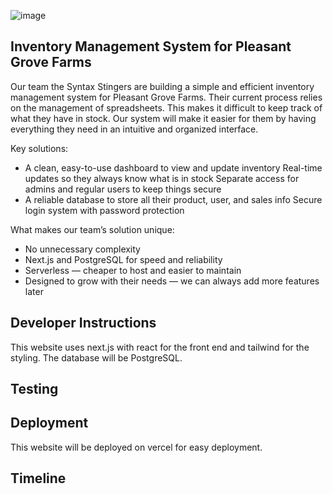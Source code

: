 ![image](https://github.com/user-attachments/assets/1c514d96-ffab-459d-aff8-07aef5d505c5)

## Inventory Management System for Pleasant Grove Farms

Our team the Syntax Stingers are building a simple and efficient inventory management system for Pleasant Grove Farms. Their current process relies on the management of spreadsheets. This makes it difficult to keep track of what they have in stock. Our system will make it easier for them by having everything they need in an intuitive and organized interface.

Key solutions:

* A clean, easy-to-use dashboard to view and update inventory
  Real-time updates so they always know what is in stock
  Separate access for admins and regular users to keep things secure
* A reliable database to store all their product, user, and sales info
  Secure login system with password protection

What makes our team’s solution unique:

 * No unnecessary complexity
 * Next.js and PostgreSQL for speed and reliability
 * Serverless — cheaper to host and easier to maintain
 * Designed to grow with their needs — we can always add more features later



## Developer Instructions
This website uses next.js with react for the front end and tailwind for the styling. The database will be PostgreSQL. 

## Testing 

## Deployment
This website will be deployed on vercel for easy deployment. 

## Timeline
